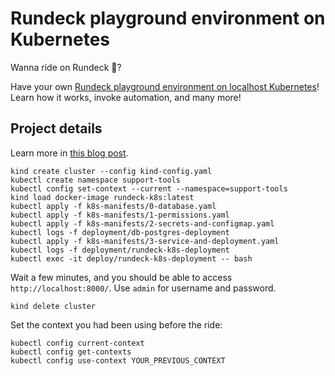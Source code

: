 # Rundeck playground environment on Kubernetes

Wanna ride on Rundeck 🏇?

Have your own [Rundeck playground environment on localhost Kubernetes](https://www.willianantunes.com/blog/2022/05/rundeck-playground-environment-on-kubernetes/)! Learn how it works, invoke automation, and many more!

## Project details

Learn more in [this blog post](https://bit.ly/3PByXcj).

```shell
kind create cluster --config kind-config.yaml
kubectl create namespace support-tools
kubectl config set-context --current --namespace=support-tools
kind load docker-image rundeck-k8s:latest
kubectl apply -f k8s-manifests/0-database.yaml
kubectl apply -f k8s-manifests/1-permissions.yaml
kubectl apply -f k8s-manifests/2-secrets-and-configmap.yaml
kubectl logs -f deployment/db-postgres-deployment
kubectl apply -f k8s-manifests/3-service-and-deployment.yaml
kubectl logs -f deployment/rundeck-k8s-deployment
kubectl exec -it deploy/rundeck-k8s-deployment -- bash
```

Wait a few minutes, and you should be able to access `http://localhost:8000/`. Use `admin` for username and password.

```shell
kind delete cluster
```
Set the context you had been using before the ride:

```shell
kubectl config current-context
kubectl config get-contexts
kubectl config use-context YOUR_PREVIOUS_CONTEXT
```
